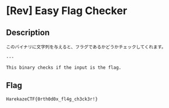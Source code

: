 # [Rev] Easy Flag Checker
## Description
```
このバイナリに文字列を与えると、フラグであるかどうかチェックしてくれます。

---

This binary checks if the input is the flag.
```

## Flag
```
HarekazeCTF{0rth0d0x_fl4g_ch3ck3r!}
```